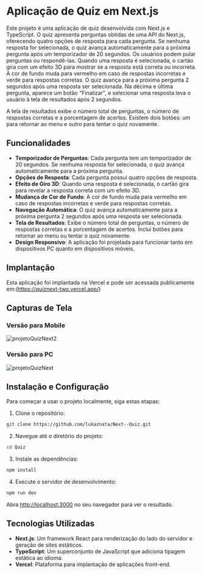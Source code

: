 # Aplicação de Quiz em Next.js

Este projeto é uma aplicação de quiz desenvolvida com Next.js e TypeScript. O quiz apresenta perguntas obtidas de uma API do Next.js, oferecendo quatro opções de resposta para cada pergunta. Se nenhuma resposta for selecionada, o quiz avança automaticamente para a próxima pergunta após um temporizador de 20 segundos. Os usuários podem pular perguntas ou respondê-las. Quando uma resposta é selecionada, o cartão gira com um efeito 3D para mostrar se a resposta está correta ou incorreta. A cor de fundo muda para vermelho em caso de respostas incorretas e verde para respostas corretas. O quiz avança para a próxima pergunta 2 segundos após uma resposta ser selecionada. Na décima e última pergunta, aparece um botão "Finalizar", e selecionar uma resposta leva o usuário à tela de resultados após 2 segundos.

A tela de resultados exibe o número total de perguntas, o número de respostas corretas e a porcentagem de acertos. Existem dois botões: um para retornar ao menu e outro para tentar o quiz novamente.

## Funcionalidades

- **Temporizador de Perguntas**: Cada pergunta tem um temporizador de 20 segundos. Se nenhuma resposta for selecionada, o quiz avança automaticamente para a próxima pergunta.
- **Opções de Resposta**: Cada pergunta possui quatro opções de resposta.
- **Efeito de Giro 3D**: Quando uma resposta é selecionada, o cartão gira para revelar a resposta correta com um efeito 3D.
- **Mudança de Cor de Fundo**: A cor de fundo muda para vermelho em caso de respostas incorretas e verde para respostas corretas.
- **Navegação Automática**: O quiz avança automaticamente para a próxima pergunta 2 segundos após uma resposta ser selecionada.
- **Tela de Resultados**: Exibe o número total de perguntas, o número de respostas corretas e a porcentagem de acertos. Inclui botões para retornar ao menu ou tentar o quiz novamente.
- **Design Responsivo**: A aplicação foi projetada para funcionar tanto em dispositivos PC quanto em dispositivos móveis.

## Implantação

Esta aplicação foi implantada na Vercel e pode ser acessada publicamente em:(https://quiznext-two.vercel.app/)

## Capturas de Tela

### Versão para Mobile

![projetoQuizNext2](https://github.com/user-attachments/assets/8cd621ac-2d4f-4348-a10b-3391f378a6a3)

### Versão para PC

![projetoQuizNext](https://github.com/user-attachments/assets/c53b6024-6e72-4ad7-9e01-ab3ce37812c5)

## Instalação e Configuração

Para começar a usar o projeto localmente, siga estas etapas:

1. Clone o repositório:

```bash
git clone https://github.com/lukaznata/Next--Quiz.git
```

2. Navegue até o diretório do projeto:

```bash
cd Quiz
```

3. Instale as dependências:

```bash
npm install
```

4. Execute o servidor de desenvolvimento:

```bash
npm run dev
```

Abra [http://localhost:3000](http://localhost:3000) no seu navegador para ver o resultado.

## Tecnologias Utilizadas

- **Next.js**: Um framework React para renderização do lado do servidor e geração de sites estáticos.
- **TypeScript**: Um superconjunto de JavaScript que adiciona tipagem estática ao idioma.
- **Vercel**: Plataforma para implantação de aplicações front-end.

